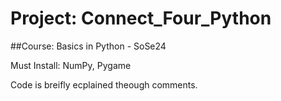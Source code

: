# Project: Connect_Four_Python
##Course: Basics in Python - SoSe24

Must Install: NumPy, Pygame

Code is breifly ecplained theough comments.
